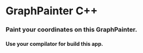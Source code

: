 # GraphPainter C++
<h3>Paint your coordinates on this GraphPainter.</h3>
<h4>Use your compilator for build this app.</h4>
